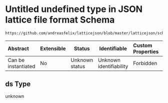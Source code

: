 # Untitled undefined type in JSON lattice file format Schema

```txt
https://github.com/andreasfelix/latticejson/blob/master/latticejson/schema.json#/definitions/Quadrupole/properties/ds
```




| Abstract            | Extensible | Status         | Identifiable            | Custom Properties | Additional Properties | Access Restrictions | Defined In                                              |
| :------------------ | ---------- | -------------- | ----------------------- | :---------------- | --------------------- | ------------------- | ------------------------------------------------------- |
| Can be instantiated | No         | Unknown status | Unknown identifiability | Forbidden         | Allowed               | none                | [schema.json\*](out/schema.json "open original schema") |

## ds Type

unknown
